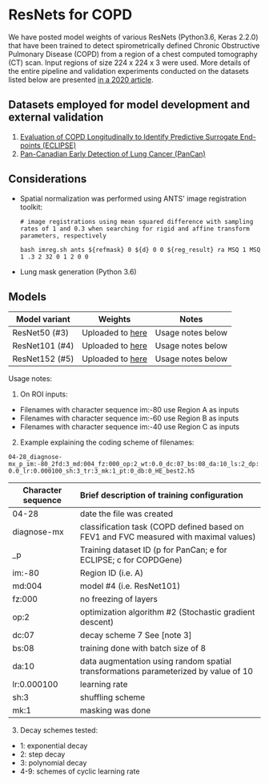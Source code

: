 # ResNets for COPD

We have posted model weights of various ResNets (Python3.6, Keras 2.2.0) that have been trained to detect spirometrically defined Chronic Obstructive Pulmonary Disease (COPD) from a region of a chest computed tomography (CT) scan. Input regions of size 224 x 224 x 3 were used. More details of the entire pipeline and validation experiments conducted on the datasets listed below are presented [in a 2020 article](https://doi.org/10.1016/S2589-7500(20)30064-9).

## Datasets employed for model development and external validation 
1. [Evaluation of COPD Longitudinally to Identify Predictive Surrogate End-points (ECLIPSE)](http://eclipse-copd.com)
2. [Pan-Canadian Early Detection of Lung Cancer (PanCan)](https://www.tfri.ca/our-research/research-project/early-detection-of-lung-cancer---a-pan-canadian-study)

## Considerations ## 
- Spatial normalization was performed using ANTS' image registration toolkit:
  ```  
  # image registrations using mean squared difference with sampling rates of 1 and 0.3 when searching for rigid and affine transform parameters, respectively
  
  bash imreg.sh ants ${refmask} 0 ${d} 0 0 ${reg_result} ra MSQ 1 MSQ 1 .3 2 32 0 1 2 0 0 
  ```
  
- Lung mask generation (Python 3.6)

## Models

| Model variant        | Weights           |  Notes  |
| ------------- |-------------| -----|
| ResNet50  (#3)  | Uploaded to [here](https://drive.google.com/drive/u/5/folders/1nrT9MfkIMXCon9YYzRfdVwFNH7dlGdZA) | Usage notes below |
| ResNet101 (#4)     |   Uploaded to [here](https://drive.google.com/drive/u/5/folders/1nrT9MfkIMXCon9YYzRfdVwFNH7dlGdZA)   |  Usage notes below  |
| ResNet152 (#5)     |    Uploaded to [here](https://drive.google.com/drive/u/5/folders/1nrT9MfkIMXCon9YYzRfdVwFNH7dlGdZA)  |   Usage notes below |

Usage notes:
1. On ROI inputs:

- Filenames with character sequence im:-80 use Region A as inputs
- Filenames with character sequence im:-60 use Region B as inputs
- Filenames with character sequence im:-40 use Region C as inputs

2. Example explaining the coding scheme of filenames:

```04-28_diagnose-mx_p_im:-80_2fd:3_md:004_fz:000_op:2_wt:0.0_dc:07_bs:08_da:10_ls:2_dp:0.0_lr:0.000100_sh:3_tr:3_mk:1_pt:0_db:0_HE_best2.h5```

| Character sequence  | Brief description of training configuration |
| ------------- |:-------------|
| 04-28  |  date the file was created |
| diagnose-mx | classification task (COPD defined based on FEV1 and FVC measured with maximal values) |
| \_p | Training dataset ID (p for PanCan; e for ECLIPSE; c for COPDGene) |
| im:-80 | Region ID (i.e. A) |
| md:004 | model #4 (i.e. ResNet101) |
| fz:000 | no freezing of layers|
| op:2| optimization algorithm #2 (Stochastic gradient descent) |
| dc:07 | decay scheme 7 See [note 3] |
| bs:08 | training done with batch size of 8|
| da:10 | data augmentation using random spatial transformations parameterized by value of 10 |
| lr:0.000100 | learning rate |
| sh:3 | shuffling scheme |
| mk:1 | masking was done|


3. Decay schemes tested:
- 1: exponential decay
- 2: step decay
- 3: polynomial decay
- 4-9: schemes of cyclic learning rate
